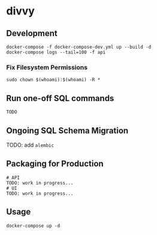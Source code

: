 # divvy

## Development

```shell
docker-compose -f docker-compose-dev.yml up --build -d
docker-compose logs --tail=100 -f api
```

### Fix Filesystem Permissions

```shell
sudo chown $(whoami):$(whoami) -R *
```

## Run one-off SQL commands

```shell
TODO
```

## Ongoing SQL Schema Migration

TODO: add `alembic`

## Packaging for Production

```shell
# API
TODO: work in progress...
# UI
TODO: work in progress...
```

## Usage
```shell
docker-compose up -d
```
